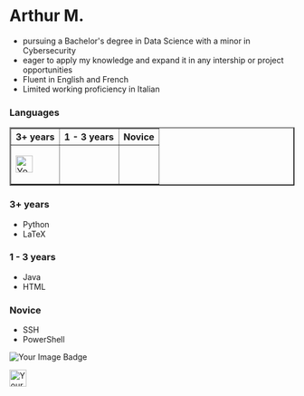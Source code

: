<link href="style.css" rel="stylesheet"/>

# Arthur M. 
- pursuing a Bachelor's degree in Data Science with a minor in Cybersecurity
- eager to apply my knowledge and expand it in any intership or project opportunities
- Fluent in English and French
- Limited working proficiency in Italian

<div>

### Languages
<table border = "2" width = "300px">
    <tr>
        <th scope="col"> 3+ years </th>
        <th scope="col"> 1 - 3 years </th>
        <th scope-"col"> Novice </th>
    </tr>
    
<td>

<img 
    src="https://cdn3.iconfinder.com/data/icons/logos-and-brands-adobe/512/267_Python-256.png" 
    alt="Your Image Badge"
    width = 30 
/>

</td>

<td>

</td>

<td>

</td>


</table>

### 3+ years

- Python
- LaTeX

### 1 - 3 years

- Java
- HTML

### Novice
- SSH
- PowerShell
</div>

<img src="https://tryhackme-badges.s3.amazonaws.com/ArMaHat314.png" alt="Your Image Badge" />

<img 
    src="https://cdn3.iconfinder.com/data/icons/logos-and-brands-adobe/512/267_Python-256.png" 
    alt="Your Image Badge"
    width = 30 
/>

